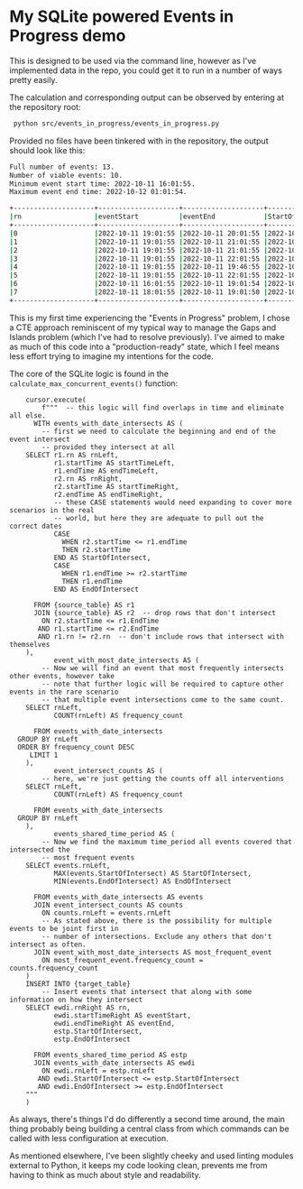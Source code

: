 My SQLite powered Events in Progress demo
=========================================

This is designed to be used via the command line, however as I've implemented data in the repo, you
could get it to run in a number of ways pretty easily.

The calculation and corresponding output can be observed by entering at the repository root:
```bash
 python src/events_in_progress/events_in_progress.py
```

Provided no files have been tinkered with in the repository, the output should look like this:
```bash
Full number of events: 13.
Number of viable events: 10.
Minimum event start time: 2022-10-11 16:01:55.
Maximum event end time: 2022-10-12 01:01:54.

+--------------------+--------------------+--------------------+--------------------+--------------------+
|rn                  |eventStart          |eventEnd            |StartOfIntersect    |EndOfIntersect      |
+--------------------+--------------------+--------------------+--------------------+--------------------+
|0                   |2022-10-11 19:01:55 |2022-10-11 20:01:55 |2022-10-11 19:01:55 |2022-10-11 20:01:54 |
|1                   |2022-10-11 19:01:55 |2022-10-11 21:01:55 |2022-10-11 19:01:55 |2022-10-11 20:01:54 |
|2                   |2022-10-11 19:01:55 |2022-10-11 21:01:55 |2022-10-11 19:01:55 |2022-10-11 20:01:54 |
|3                   |2022-10-11 19:01:55 |2022-10-11 22:01:55 |2022-10-11 19:01:55 |2022-10-11 20:01:54 |
|4                   |2022-10-11 19:01:55 |2022-10-11 19:46:55 |2022-10-11 19:01:55 |2022-10-11 20:01:54 |
|5                   |2022-10-11 19:01:55 |2022-10-11 22:01:55 |2022-10-11 19:01:55 |2022-10-11 20:01:54 |
|6                   |2022-10-11 16:01:55 |2022-10-11 19:01:54 |2022-10-11 19:01:55 |2022-10-11 20:01:54 |
|7                   |2022-10-11 18:01:55 |2022-10-11 19:01:50 |2022-10-11 19:01:55 |2022-10-11 20:01:54 |
+--------------------+--------------------+--------------------+--------------------+--------------------+
```

This is my first time experiencing the "Events in Progress" problem, I chose a CTE approach
reminiscent of my typical way to manage the Gaps and Islands problem (which I've had to resolve
previously). I've aimed to make as much of this code into a "production-ready" state, which I feel
means less effort trying to imagine my intentions for the code.

The core of the SQLite logic is found in the `calculate_max_concurrent_events()` function:
```SQLite
    cursor.execute(
        f"""  -- this logic will find overlaps in time and eliminate all else.
      WITH events_with_date_intersects AS (
        -- first we need to calculate the beginning and end of the event intersect
        -- provided they intersect at all
    SELECT r1.rn AS rnLeft,
           r1.startTime AS startTimeLeft,
           r1.endTime AS endTimeLeft,
           r2.rn AS rnRight,
           r2.startTime AS startTimeRight,
           r2.endTime AS endTimeRight,
           -- these CASE statements would need expanding to cover more scenarios in the real
           -- world, but here they are adequate to pull out the correct dates
           CASE
             WHEN r2.startTime <= r1.endTime
             THEN r2.startTime
           END AS StartOfIntersect,
           CASE
             WHEN r1.endTime >= r2.startTime
             THEN r1.endTime
           END AS EndOfIntersect

      FROM {source_table} AS r1
      JOIN {source_table} AS r2  -- drop rows that don't intersect
        ON r2.startTime <= r1.EndTime
       AND r1.startTime <= r2.EndTime
       AND r1.rn != r2.rn  -- don't include rows that intersect with themselves
    ),
           event_with_most_date_intersects AS (
        -- Now we will find an event that most frequently intersects other events, however take
        -- note that further logic will be required to capture other events in the rare scenario
        -- that multiple event intersections come to the same count.
    SELECT rnLeft,
           COUNT(rnLeft) AS frequency_count

      FROM events_with_date_intersects
  GROUP BY rnLeft
  ORDER BY frequency_count DESC
     LIMIT 1
    ),
           event_intersect_counts AS (
        -- here, we're just getting the counts off all interventions
    SELECT rnLeft,
           COUNT(rnLeft) AS frequency_count

      FROM events_with_date_intersects
  GROUP BY rnLeft
    ),
           events_shared_time_period AS (
        -- Now we find the maximum time_period all events covered that intersected the
        -- most frequent events
    SELECT events.rnLeft,
           MAX(events.StartOfIntersect) AS StartOfIntersect,
           MIN(events.EndOfIntersect) AS EndOfIntersect

      FROM events_with_date_intersects AS events
      JOIN event_intersect_counts AS counts
        ON counts.rnLeft = events.rnLeft
        -- As stated above, there is the possibility for multiple events to be joint first in
        -- number of intersections. Exclude any others that don't intersect as often.
      JOIN event_with_most_date_intersects AS most_frequent_event
        ON most_frequent_event.frequency_count = counts.frequency_count
    )
    INSERT INTO {target_table}
        -- Insert events that intersect that along with some information on how they intersect
    SELECT ewdi.rnRight AS rn,
           ewdi.startTimeRight AS eventStart,
           ewdi.endTimeRight AS eventEnd,
           estp.StartOfIntersect,
           estp.EndOfIntersect

      FROM events_shared_time_period AS estp
      JOIN events_with_date_intersects AS ewdi
        ON ewdi.rnLeft = estp.rnLeft
       AND ewdi.StartOfIntersect <= estp.StartOfIntersect
       AND ewdi.EndOfIntersect >= estp.EndOfIntersect
    """
    )
```

As always, there's things I'd do differently a second time around, the main thing probably being
building a central class from which commands can be called with less configuration at execution.

As mentioned elsewhere, I've been slightly cheeky and used linting modules external to Python, it
keeps my code looking clean, prevents me from having to think as much about style and readability.

